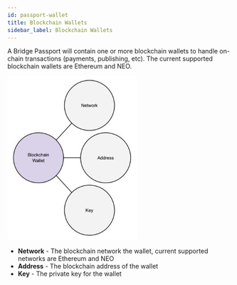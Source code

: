 ```yaml
---
id: passport-wallet
title: Blockchain Wallets
sidebar_label: Blockchain Wallets
---
```


A Bridge Passport will contain one or more blockchain wallets to handle on-chain transactions (payments, publishing, etc).  The current supported blockchain wallets are Ethereum and NEO.

<img class='centered' src='https://github.com/bridge-protocol/bridge-protocol-js/blob/ethereum-publishing/docs/images/bridgepassport-wallet.jpg?raw=true'></img>

- **Network** - The blockchain network the wallet, current supported networks are Ethereum and NEO
- **Address** - The blockchain address of the wallet
- **Key** - The private key for the wallet